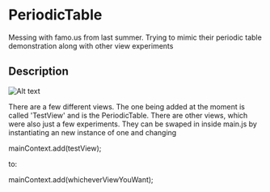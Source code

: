 # PeriodicTable
Messing with famo.us from last summer. Trying to mimic their periodic table demonstration along with other view experiments

## Description

![Alt text](https://github.com/hunterrobbert/PeriodicTable/blob/master/preview.png "PeriodicTable screenshot")

There are a few different views. The one being added at the moment is called 'TestView' and is the PeriodicTable. 
There are other views, which were also just a few experiments.  They can be swaped in inside main.js by instantiating an new 
instance of one and changing 

mainContext.add(testView); 

to:

mainContext.add(whicheverViewYouWant);
